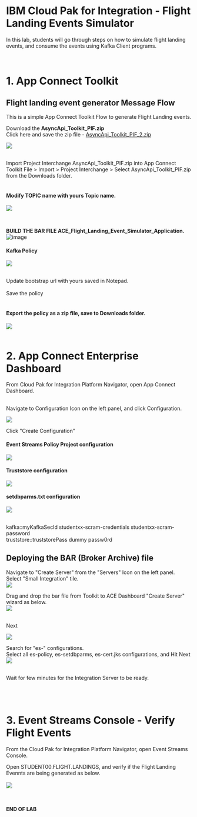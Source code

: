 
# IBM Cloud Pak for Integration - Flight Landing Events Simulator

In this lab, students will go through steps on how to simulate flight landing events, and consume the events using Kafka Client programs. <br>

<br>

# 1. App Connect Toolkit

## Flight landing event generator Message Flow

This is a simple App Connect Toolkit Flow to generate Flight Landing events.<br>

Download the **AsyncApi_Toolkit_PIF.zip** <br>
    Click here and save the zip file - [AsyncApi_Toolkit_PIF_2.zip](../source/project-interchange/AsyncApi_Toolkit_PIF_2.zip)

![](../images/ace-flight-landing-event-simulator.png)

<br>
Import Project Interchange AsyncApi_Toolkit_PIF.zip into App Connect Toolkit File > Import > Project Interchange > Select AsyncApi_Toolkit_PIF.zip from the Downloads folder.
<br><br>

#### Modify TOPIC name with yours Topic name.<br>

![](../images/ace-fl-simulator-kafkatopic.png)

<br>

<b>BUILD THE BAR FILE ACE_Flight_Landing_Event_Simulator_Application.</b>
![image](https://media.github.ibm.com/user/209965/files/7254f6be-f29a-4821-9660-cb67bc90ca36)


#### Kafka Policy


![](../images/ace-es-policy.png)

<br>
Update bootstrap url with yours saved in  Notepad.
<br><br>
Save the policy <br><br>

#### Export the policy as a zip file, save to Downloads folder.

![](../images/ace-es-policy-export.png)
<br><br>


# 2. App Connect Enterprise Dashboard

From Cloud Pak for Integration Platform Navigator, open App Connect Dashboard.<br><br>

Navigate to Configuration Icon on the left panel, and click Configuration.<br>

![](../images/acedb-configurations.png)

Click "Create Configuration"<br>

#### Event Streams Policy Project configuration
![](../images/acedb-es-policy-configuration.png)

#### Truststore configuration
![](../images/acedb-es-cert-jks.png)

#### setdbparms.txt configuration
![](../images/acedb-setdbparms.png)

<br>
kafka::myKafkaSecId studentxx-scram-credentials studentxx-scram-password
<br>
truststore::truststorePass dummy passw0rd

<br>

## Deploying the BAR (Broker Archive) file
Navigate to "Create Server" from the "Servers" Icon on the left panel. <br>
Select "Small Integration" tile. <br>
![](../images/ace-toolkit-barfile.png)

Drag and drop the bar file from Toolkit to ACE Dashboard "Create Server" wizard as below.<br>
![](../images/acedb-barfile-deployment.png)

<br>
Next
<br>

![](../images/acedb-barfile-configurations.png)

Search for "es-" configurations. <br>
Select all es-policy, es-setdbparms, es-cert.jks configurations, and Hit Next <br>
![](../images/acedb-barfile-deployment-finalscreen.png)

<br>
Wait for few minutes for the Integration Server to be ready.<br>
<br>
<br>
<br>


# 3. Event Streams Console - Verify Flight Events

From the Cloud Pak for Integration Platform Navigator, open Event Streams Console.<br>

Open STUDENT00.FLIGHT.LANDINGS, and verify if the Flight Landing Evennts are being generated as below. <br><br>
![](../images/es-flight-landing-events.png)
<br>
<br>
<br>


<b> END OF LAB </b>
